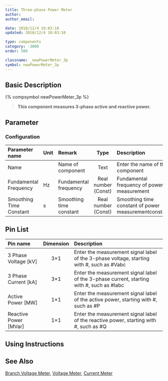 ```yaml
---
title: Three-phase Power Meter
author: 
author_email:

date: 2018/12/4 10:03:10
updated: 2018/12/4 10:03:10

type: components
category: -3000
order: 500

classname: _newPowerMeter_3p
symbol: newPowerMeter_3p
---
```

## Basic Description
{% compsymbol newPowerMeter_3p %}

> **This component measures 3-phase active and reactive power.**

## Parameter
### Configuration
| Parameter name | Unit | Remark | Type | Description |
| :--- | :--- | :--- | :--: | :--- |
| Name |  | Name of component | Text | Enter the name of this component |
| Fundamental Frequency | Hz | Fundamental frequency | Real number (Const)  | Fundamental frequency of power measurement |
| Smoothing Time Constant | s | Smoothing time constant | Real number (Const) | Smoothing time constant of power measurementconstant |


## Pin List

| Pin name | Dimension | Description |
| :--- | :--:  | :--- |
| 3 Phase Voltage \[kV\] | 3×1 | Enter the measurement signal label of the 3-phase voltage, starting with #, such as #Vabc |
| 3 Phase Current \[kA\] | 3×1 | Enter the measurement signal label of the 3-phase current, starting with #, such as #Iabc |
| Active Power \[MW\] | 1×1 | Enter the measurement signal label of the active power, starting with #, such as #P |
| Reactive Power \[MVar\] | 1×1 | Enter the measurement signal label of the reactive power, starting with #, such as #Q |

## Using Instructions



## See Also

[Branch Voltage Meter](comp_NewBranchVoltageMeter.md), [Voltage Meter](comp_NewVoltageMeter.md), [Current Meter](comp_NewCurrentMeter.md)


